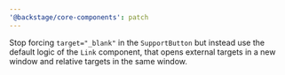 ```yaml
---
'@backstage/core-components': patch
---
```


Stop forcing `target="_blank"` in the `SupportButton` but instead use the default logic of the `Link` component, that opens external targets in a new window and relative targets in the same window.
